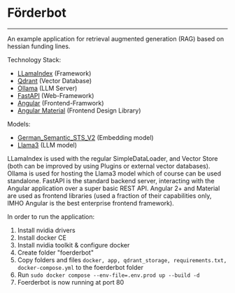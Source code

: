 # Förderbot
______

An example application for retrieval augmented generation (RAG) based on hessian funding lines.

Technology Stack:
* [LLamaIndex](https://www.llamaindex.ai/) (Framework)
* [Qdrant](https://qdrant.tech/) (Vector Database)
* [Ollama](https://ollama.com/) (LLM Server)
* [FastAPI](https://fastapi.tiangolo.com/) (Web-Framework)
* [Angular](https://angular.io/) (Frontend-Framwork)
* [Angular Material](https://material.angular.io/) (Frontend Design Library)

Models:
* [German_Semantic_STS_V2](https://huggingface.co/aari1995/German_Semantic_STS_V2) (Embedding model)
* [Llama3](https://huggingface.co/docs/transformers/main/model_doc/llama3) (LLM model)

LLamaIndex is used with the regular SimpleDataLoader, and Vector Store (both can be improved by using Plugins or external vector databases). 
Ollama is used for hosting the Llama3 model which of course can be used standalone. FastAPI is the standard backend server, interacting with the Angular application 
over a super basic REST API. Angular 2+ and Material are used as frontend libraries (used a fraction of their capabilities only, 
IMHO Angular is the best enterprise frontend framework).

In order to run the application:

1. Install nvidia drivers
2. Install docker CE
3. Install nvidia toolkit & configure docker
4. Create folder "foerderbot"
5. Copy folders and files `docker, app, qdrant_storage, requirements.txt, docker-compose.yml` to the foerderbot folder
6. Run `sudo docker compose --env-file=.env.prod up --build -d`
7. Foerderbot is now running at port 80